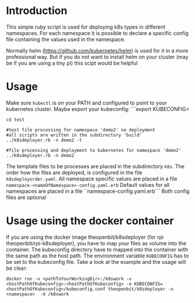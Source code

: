 # Introduction
This simple ruby script is used for deploying k8s types in different namespaces.
For each namespace it is possible to declare a specific config file containing 
the values used in the namespace.

Normally helm (https://github.com/kubernetes/helm) is used for it in a more professional way.
But if you do not want to install helm on your cluster (may be if you are using a tiny pi) 
this scipt would be helpful

# Usage
Make sure ```kubectl``` is on your PATH and configured to point to your kubernetes cluster.
Maybe export your kubeconfig: ```export KUBECONFIG=<path to your kubeconfig>
```
cd test

#test file processing for namespace 'demo2' no deployment 
#all scripts are written in the subdirectory 'build'
../k8sdeployer.rb -n demo2 -t

#file processing and deployment to kubernetes for namespace 'demo2' 
../k8sdeployer.rb -n demo2 

```
The template files to be processes are placed in the subdirectory ```k8s```.
The order how the files are deployed, is configured in the file ```k8sdeployorder.yaml```.
All namespace specific values are placed in a file ```namespace-<nameOfNamespace>-config.yaml.erb```
Default values for all namespaces are placed in a file ``namespace-config.yaml.erb```
Both config files are optional

# Usage using the docker container
If you are using the docker image theopenbit/k8sdeployer (for rpi theopenbit/rpi-k8sdeployer), you have to map your files as volume into the container.
The kubeconfig directory have to mapped into the container with the same path as the host path. 
The environment variable ```KUBECONFIG``` has to be set to the kubeconfig file.
Take a look at the example and the usage will be clear:

```docker run -v <pathToYourWorkingDir>:/k8swork -v <hostPathOfKubeconfig>:<hostPathOfKubeconfig> -e KUBECONFIG=<hostPathOfKubeconfig>/kubeconfig.conf theopenbit/k8sdeployer -n <namespace>  -d /k8swork```
